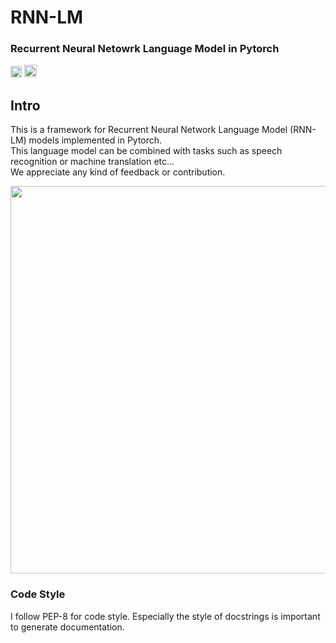 # RNN-LM
  
### Recurrent Neural Netowrk Language Model in Pytorch  
[<img src="https://github.com/gentaiscool/end2end-asr-pytorch/raw/master/img/pytorch-logo-dark.png" height=18>](https://pytorch.org/) <img src="https://img.shields.io/badge/License-MIT-yellow" height=20>
  
## Intro
  
This is a framework for Recurrent Neural Network Language Model (RNN-LM) models implemented in Pytorch.  
This language model can be combined with tasks such as speech recognition or machine translation etc...    
We appreciate any kind of feedback or contribution.
  
<img src="https://miro.medium.com/max/3584/0*9LxR_80giSfC-a9N.png" width=620>  
  
### Code Style
  
I follow PEP-8 for code style. Especially the style of docstrings is important to generate documentation.
